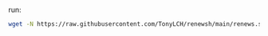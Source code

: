 run:
```bash
wget -N https://raw.githubusercontent.com/TonyLCH/renewsh/main/renews.sh && bash renews.sh
```
